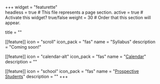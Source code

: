 +++
widget = "featurette"  
headless = true  # This file represents a page section.
active = true  # Activate this widget? true/false
weight = 30  # Order that this section will appear.

title = ""

[[feature]]
  icon = "scroll"
  icon_pack = "fas"
  name = "Syllabus"
  description = "Coming soon!"
  
[[feature]]
  icon = "calendar-alt"
  icon_pack = "fas"
  name = "[Calendar](/calendar)"
  description = ""  

[[feature]]
  icon = "school"
  icon_pack = "fas"
  name = "[Prospective Students](/faq)"
  description = ""
+++

